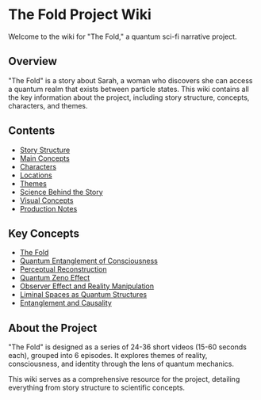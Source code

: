 # The Fold Project Wiki

Welcome to the wiki for "The Fold," a quantum sci-fi narrative project.

## Overview

"The Fold" is a story about Sarah, a woman who discovers she can access a quantum realm that exists between particle states. This wiki contains all the key information about the project, including story structure, concepts, characters, and themes.

## Contents

- [Story Structure](story-structure.md)
- [Main Concepts](main-concepts.md)
- [Characters](characters.md)
- [Locations](locations.md)
- [Themes](themes.md)
- [Science Behind the Story](science-behind-the-story.md)
- [Visual Concepts](visual-concepts.md)
- [Production Notes](production-notes.md)

## Key Concepts

- [The Fold](the-fold.md)
- [Quantum Entanglement of Consciousness](quantum-entanglement-of-consciousness.md)
- [Perceptual Reconstruction](perceptual-reconstruction.md)
- [Quantum Zeno Effect](quantum-zeno-effect.md)
- [Observer Effect and Reality Manipulation](observer-effect-and-reality-manipulation.md)
- [Liminal Spaces as Quantum Structures](liminal-spaces-as-quantum-structures.md)
- [Entanglement and Causality](entanglement-and-causality.md)

## About the Project

"The Fold" is designed as a series of 24-36 short videos (15-60 seconds each), grouped into 6 episodes. It explores themes of reality, consciousness, and identity through the lens of quantum mechanics.

This wiki serves as a comprehensive resource for the project, detailing everything from story structure to scientific concepts.

